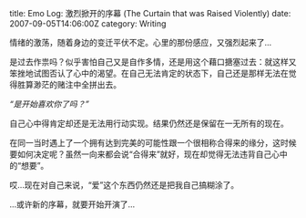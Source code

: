 title: Emo Log: 激烈掀开的序幕 (The Curtain that was Raised Violently)
date: 2007-09-05T14:06:00Z
category: Writing

情绪的激荡，随着身边的变迁平伏不定。心里的那份感应，又强烈起来了…

是过去作祟吗？似乎害怕自己又是自作多情，还是用这个藉口搪塞过去：就这样又笨挫地试图否认了心中的渴望。在自己无法肯定的状态下，自己还是那样无法在觉得胜算渺茫的赌注中全拼出去。

*“是开始喜欢你了吗？”*

自己心中得肯定却还是无法用行动实现。结果仍然还是保留在一无所有的现在。

在同一当时遇上了一个拥有达到完美的可能性跟一个很相称合得来的缘分，这时候要如何决定呢？虽然一向来都会说“合得来”就好，现在却觉得无法违背自己心中的“想要”。

哎…现在对自己来说，“爱”这个东西仍然还是把我自己搞糊涂了。

…或许新的序幕，就要开始开演了…

